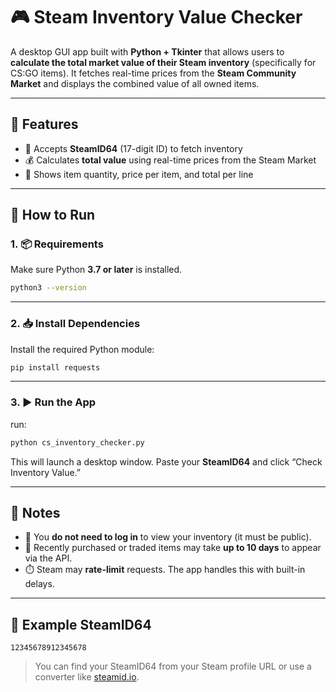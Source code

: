 # 🎮 Steam Inventory Value Checker

A desktop GUI app built with **Python + Tkinter** that allows users to **calculate the total market value of their Steam inventory** (specifically for CS:GO items). It fetches real-time prices from the **Steam Community Market** and displays the combined value of all owned items.

---

## 🧩 Features

- 🎯 Accepts **SteamID64** (17-digit ID) to fetch inventory
- 💰 Calculates **total value** using real-time prices from the Steam Market
- 🧠 Shows item quantity, price per item, and total per line

---

## 🚀 How to Run

### 1. 📦 Requirements

Make sure Python **3.7 or later** is installed.




```bash
python3 --version
```

---

### 2. 📥 Install Dependencies

Install the required Python module:

```bash
pip install requests
```


---

### 3. ▶️ Run the App

run:

```bash
python cs_inventory_checker.py
```

This will launch a desktop window. Paste your **SteamID64** and click “Check Inventory Value.”

---

## 📝 Notes

- 🔐 You **do not need to log in** to view your inventory (it must be public).
- 🎒 Recently purchased or traded items may take **up to 10 days** to appear via the API.
- ⏱️ Steam may **rate-limit** requests. The app handles this with built-in delays.

---

## 📁 Example SteamID64

```
12345678912345678
```

> You can find your SteamID64 from your Steam profile URL or use a converter like [steamid.io](https://steamid.io/).
